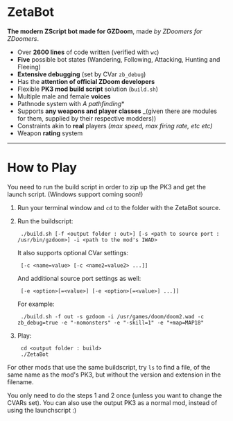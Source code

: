 # ZetaBot
**The modern ZScript bot made for GZDoom**, made *by ZDoomers for ZDoomers*.

* Over **2600 lines** of code written (verified with `wc`)
* **Five** possible bot states (Wandering, Following, Attacking, Hunting and Fleeing)
* **Extensive debugging** (set by CVar `zb_debug`)
* Has the **attention of official ZDoom developers**
* Flexible **PK3 mod build script** solution (`build.sh`)
* Multiple male and female **voices**
* Pathnode system with **A* pathfinding**
* Supports **any weapons and player classes** _(given there are modules for them, supplied by their respective modders))
* Constraints akin to **real** players _(max speed, max firing rate, etc etc)_
* Weapon **rating** system

---

# How to Play

You need to run the build script in order to zip up the PK3 and get the
launch script. (Windows support coming soon!)

1. Run your terminal window and `cd` to the folder with the ZetaBot source.
2. Run the buildscript:

        ./build.sh [-f <output folder : out>] [-s <path to source port : /usr/bin/gzdoom>] -i <path to the mod's IWAD>
    
   It also supports optional CVar settings:

        [-c <name=value> [-c <name2=value2> ...]]
        
   And additional source port settings as well:
   
        [-e <option>[=<value>] [-e <option>[=<value>] ...]]
    
   For example:

        ./build.sh -f out -s gzdoom -i /usr/games/doom/doom2.wad -c zb_debug=true -e "-nomonsters" -e "-skill=1" -e "+map=MAP18"
    
3. Play:

        cd <output folder : build>
        ./ZetaBot
    
For other mods that use the same buildscript, try `ls` to find a file,
of the same name as the mod's PK3, but without the version and extension
in the filename.

You only need to do the steps 1 and 2 once (unless you want to change the
CVARs set). You can also use the output PK3 as a normal mod, instead of
using the launchscript :)
